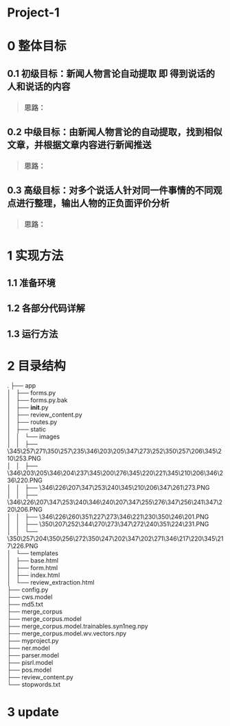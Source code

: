 # Project-1  
# 0 整体目标  
## 0.1 初级目标：新闻人物言论自动提取 即 得到说话的人和说话的内容  
> ### 思路：  


## 0.2 中级目标：由新闻人物言论的自动提取，找到相似文章，并根据文章内容进行新闻推送  
> ### 思路：  


## 0.3 高级目标：对多个说话人针对同一件事情的不同观点进行整理，输出人物的正负面评价分析  
> ### 思路：  

# 1 实现方法  
## 1.1 准备环境  

## 1.2 各部分代码详解  

## 1.3 运行方法  

# 2 目录结构  

.
├── app  
│   ├── forms.py  
│   ├── forms.py.bak  
│   ├── __init__.py  
│   ├── review_content.py  
│   ├── routes.py  
│   ├── static  
│   │   └── images  
│   │       ├── \345\257\271\350\257\235\346\203\205\347\273\252\350\257\206\345\210\253.PNG  
│   │       ├── \346\203\205\346\204\237\345\200\276\345\220\221\345\210\206\346\236\220.PNG  
│   │       ├── \346\226\207\347\253\240\345\210\206\347\261\273.PNG  
│   │       ├── \346\226\207\347\253\240\346\240\207\347\255\276\347\256\241\347\220\206.PNG  
│   │       ├── \346\226\260\351\227\273\346\221\230\350\246\201.PNG  
│   │       ├── \350\207\252\344\270\273\347\272\240\351\224\231.PNG  
│   │       └── \350\257\204\350\256\272\350\247\202\347\202\271\346\217\220\345\217\226.PNG  
│   └── templates  
│       ├── base.html  
│       ├── form.html  
│       ├── index.html  
│       └── review_extraction.html  
├── config.py  
├── cws.model  
├── md5.txt  
├── merge_corpus  
├── merge_corpus.model  
├── merge_corpus.model.trainables.syn1neg.npy  
├── merge_corpus.model.wv.vectors.npy  
├── myproject.py  
├── ner.model  
├── parser.model  
├── pisrl.model  
├── pos.model  
├── review_content.py  
└── stopwords.txt  


# 3 update  
